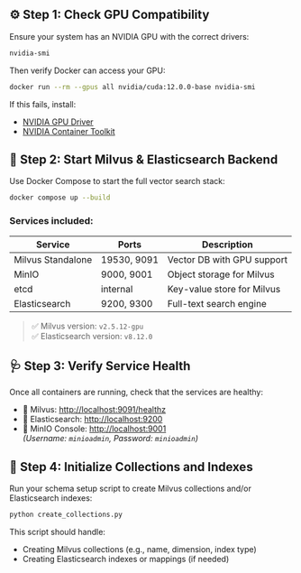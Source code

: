 ## ⚙️ Step 1: Check GPU Compatibility

Ensure your system has an NVIDIA GPU with the correct drivers:

```bash
nvidia-smi
```

Then verify Docker can access your GPU:

```bash
docker run --rm --gpus all nvidia/cuda:12.0.0-base nvidia-smi
```

If this fails, install:

- [NVIDIA GPU Driver](https://www.nvidia.com/Download/index.aspx)
- [NVIDIA Container Toolkit](https://docs.nvidia.com/datacenter/cloud-native/container-toolkit/install-guide.html)

## 🐳 Step 2: Start Milvus & Elasticsearch Backend

Use Docker Compose to start the full vector search stack:

```bash
docker compose up --build
```

### Services included:

| Service           | Ports       | Description                |
| ----------------- | ----------- | -------------------------- |
| Milvus Standalone | 19530, 9091 | Vector DB with GPU support |
| MinIO             | 9000, 9001  | Object storage for Milvus  |
| etcd              | internal    | Key-value store for Milvus |
| Elasticsearch     | 9200, 9300  | Full-text search engine    |

> ✅ Milvus version: `v2.5.12-gpu`  
> ✅ Elasticsearch version: `v8.12.0`

## 🩺 Step 3: Verify Service Health

Once all containers are running, check that the services are healthy:

- 🔗 Milvus: [http://localhost:9091/healthz](http://localhost:9091/healthz)
- 🔗 Elasticsearch: [http://localhost:9200](http://localhost:9200)
- 🔗 MinIO Console: [http://localhost:9001](http://localhost:9001)  
  *(Username: `minioadmin`, Password: `minioadmin`)*

## 🧱 Step 4: Initialize Collections and Indexes

Run your schema setup script to create Milvus collections and/or Elasticsearch indexes:

```bash
python create_collections.py
```

This script should handle:

- Creating Milvus collections (e.g., name, dimension, index type)
- Creating Elasticsearch indexes or mappings (if needed)
